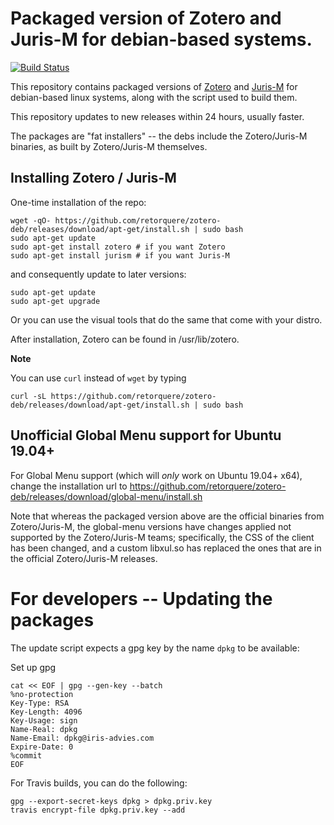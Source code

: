 # Packaged version of Zotero and Juris-M for debian-based systems.

[![Build Status](https://travis-ci.org/retorquere/zotero-deb.svg?branch=master)](https://travis-ci.org/retorquere/zotero-deb)

This repository contains packaged versions of [Zotero](https://www.zotero.org) and [Juris-M](https://juris-m.github.io) for debian-based linux systems, along with the script used to build them.

This repository updates to new releases within 24 hours, usually faster.

The packages are "fat installers" -- the debs include the Zotero/Juris-M binaries, as built by Zotero/Juris-M themselves. 

## Installing Zotero / Juris-M

One-time installation of the repo:

```
wget -qO- https://github.com/retorquere/zotero-deb/releases/download/apt-get/install.sh | sudo bash
sudo apt-get update
sudo apt-get install zotero # if you want Zotero
sudo apt-get install jurism # if you want Juris-M
```

and consequently update to later versions:

```
sudo apt-get update
sudo apt-get upgrade
```

Or you can use the visual tools that do the same that come with your distro.

After installation, Zotero can be found in /usr/lib/zotero.

**Note**

You can use `curl` instead of `wget` by typing
```
curl -sL https://github.com/retorquere/zotero-deb/releases/download/apt-get/install.sh | sudo bash
```


## Unofficial Global Menu support for Ubuntu 19.04+

For Global Menu support (which will *only* work on Ubuntu 19.04+ x64), change the installation url to https://github.com/retorquere/zotero-deb/releases/download/global-menu/install.sh

Note that whereas the packaged version above are the official binaries from Zotero/Juris-M, the global-menu versions have changes applied not supported by the Zotero/Juris-M teams; specifically, the CSS of the client has been changed, and a custom libxul.so has replaced the ones that are in the official Zotero/Juris-M releases.

# For developers -- Updating the packages

The update script expects a gpg key by the name `dpkg` to be available:

Set up gpg

```
cat << EOF | gpg --gen-key --batch
%no-protection
Key-Type: RSA
Key-Length: 4096
Key-Usage: sign
Name-Real: dpkg
Name-Email: dpkg@iris-advies.com
Expire-Date: 0
%commit
EOF
```

For Travis builds, you can do the following:

```
gpg --export-secret-keys dpkg > dpkg.priv.key
travis encrypt-file dpkg.priv.key --add
```
